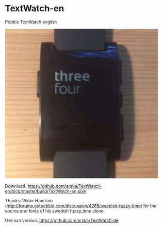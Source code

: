 TextWatch-en
============

Pebble TextWatch english

![](/Screenshot.jpg)

Download: https://github.com/arska/TextWatch-en/blob/master/build/TextWatch-en.pbw

Thanks: Viktor Hansson (http://forums.getpebble.com/discussion/4265/swedish-fuzzy-time) for the source and fonts of his swedish fuzzy_time clone

German version: https://github.com/arska/TextWatch-de
